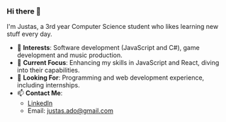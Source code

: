 ### Hi there 👋

I'm Justas, a 3rd year Computer Science student who likes learning new stuff every day.

- 👀 **Interests**: Software development (JavaScript and C#), game development and music production.
- 🌱 **Current Focus**: Enhancing my skills in JavaScript and React, diving into their capabilities.
- 💞️ **Looking For**: Programming and web development experience, including internships.
- 📫 **Contact Me**:
  - [LinkedIn](https://www.linkedin.com/in/justas-adomaitis-7bb024213/)
  - Email: justas.ado@gmail.com

<!---
jusadocode/jusadocode is a ✨ special ✨ repository because its `README.md` (this file) appears on your GitHub profile.
You can click the Preview link to take a look at your changes.
--->
